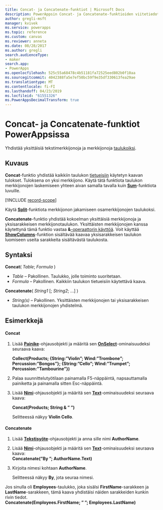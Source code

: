 ```yaml
---
title: Concat- ja Concatenate-funktiot | Microsoft Docs
description: PowerAppsin Concat- ja Concatenate-funktioiden viitetiedot, mukaan lukien syntaksi ja esimerkit
author: gregli-msft
manager: kvivek
ms.service: powerapps
ms.topic: reference
ms.custom: canvas
ms.reviewer: anneta
ms.date: 08/28/2017
ms.author: gregli
search.audienceType:
- maker
search.app:
- PowerApps
ms.openlocfilehash: 525c55a68478c4b51181fa72525eed802b0f10aa
ms.sourcegitcommit: 4042388fa5e7ef50bc59f9e35df330613fea29ae
ms.translationtype: MT
ms.contentlocale: fi-FI
ms.lasthandoff: 04/23/2019
ms.locfileid: "61551326"
ms.PowerAppsDecimalTransform: true
---
```

# <a name="concat-and-concatenate-functions-in-powerapps"></a>Concat- ja Concatenate-funktiot PowerAppsissa
Yhdistää yksittäisiä tekstimerkkijonoja ja merkkijonoja [taulukoiksi](../working-with-tables.md).

## <a name="description"></a>Kuvaus
**Concat**-funktio yhdistää kaikkiin taulukon [tietueisiin](../working-with-tables.md#records) käytetyn kaavan tulokset. Tuloksena on yksi merkkijono. Käytä tätä funktiota taulukon merkkijonojen laskemiseen yhteen aivan samalla tavalla kuin **[Sum](function-aggregates.md)**-funktiota luvuille.

[!INCLUDE [record-scope](../../../includes/record-scope.md)]

Käytä **[Split](function-split.md)**-funktiota merkkijonon jakamiseen osamerkkijonojen taulukoksi.

**Concatenate**-funktio yhdistää kokoelman yksittäisiä merkkijonoja ja yksisarakkeisen merkkijonotaulukon. Yksittäisten merkkijonojen kanssa käytettynä tämä funktio vastaa **&**[-operaattorin käyttöä](operators.md). Voit käyttää **[ShowColumns](function-table-shaping.md)**-funktion sisältävää kaavaa yksisarakkeisen taulukon luomiseen useita sarakkeita sisältävästä taulukosta.

## <a name="syntax"></a>Syntaksi
**Concat**( *Table*; *Formula* )

* *Table* – Pakollinen.  Taulukko, jolle toiminto suoritetaan.
* *Formula* – Pakollinen.  Kaikkiin taulukon tietueisiin käytettävä kaava.

**Concatenate**( *String1* [; *String2*; ...] )

* *String(s)* – Pakollinen.  Yksittäisten merkkijonojen tai yksisarakkeisen taulukon merkkijonojen yhdistelmä.

## <a name="examples"></a>Esimerkkejä
#### <a name="concat"></a>Concat
1. Lisää **[Painike](../controls/control-button.md)**-ohjausobjekti ja määritä sen **[OnSelect](../controls/properties-core.md)**-ominaisuudeksi seuraava kaava:
   
    **Collect(Products; {String:”Violin”; Wind:”Trombone”; Percussion:”Bongos”}; {String:”Cello”; Wind:”Trumpet”; Percussion:”Tambourine”})**
2. Palaa suunnittelutyötilaan painamalla F5-näppäintä, napsauttamalla painiketta ja painamalla sitten Esc-näppäintä.
3. Lisää **[Nimi](../controls/control-text-box.md)**-ohjausobjekti ja määritä sen **[Text](../controls/properties-core.md)**-ominaisuudeksi seuraava kaava:
   
    **Concat(Products; String & ” ”)**
   
    Selitteessä näkyy **Violin Cello**.

#### <a name="concatenate"></a>Concatenate
1. Lisää **[Tekstisyöte](../controls/control-text-input.md)**-ohjausobjekti ja anna sille nimi **AuthorName**.
2. Lisää **[Nimi](../controls/control-text-box.md)**-ohjausobjekti ja määritä sen **[Text](../controls/properties-core.md)**-ominaisuudeksi seuraava kaava:<br>
   **Concatenate(”By ”; AuthorName.Text)**
3. Kirjoita nimesi kohtaan **AuthorName**.
   
    Selitteessä näkyy **By**, jota seuraa nimesi.

Jos sinulla oli **Employees**-taulukko, joka sisälsi **FirstName**-sarakkeen ja **LastName**-sarakkeen, tämä kaava yhdistäisi näiden sarakkeiden kunkin rivin tiedot.
<br>**Concatenate(Employees.FirstName; ” ”; Employees.LastName)**

